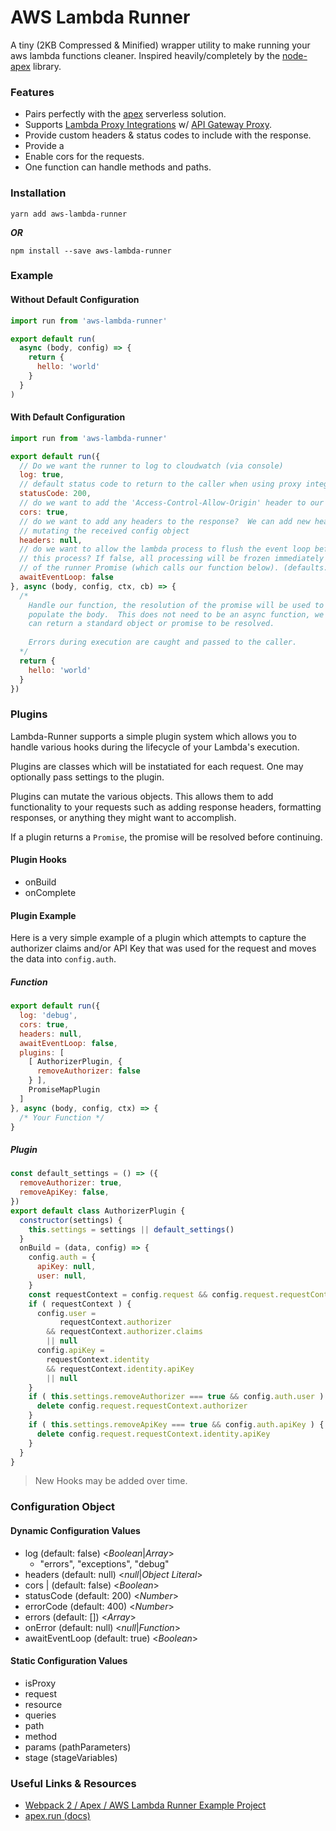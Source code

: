 # AWS Lambda Runner

A tiny (2KB Compressed & Minified) wrapper utility to make running your
aws lambda functions cleaner.  Inspired heavily/completely by the [node-apex](https://github.com/apex/node-apex) 
library.  

### Features

 - Pairs perfectly with the [apex](https://github.com/apex/apex) serverless solution.
 - Supports [Lambda Proxy Integrations](http://docs.aws.amazon.com/apigateway/latest/developerguide/api-gateway-create-api-as-simple-proxy-for-lambda.html) w/ [API Gateway Proxy](http://docs.aws.amazon.com/apigateway/latest/developerguide/api-gateway-set-up-simple-proxy.html#api-gateway-simple-proxy-for-lambda-input-format).
 - Provide custom headers & status codes to include with the response.
 - Provide a 
 - Enable cors for the requests.
 - One function can handle methods and paths.

### Installation

```
yarn add aws-lambda-runner
```

***OR***

```
npm install --save aws-lambda-runner
```

### Example

#### Without Default Configuration

```js
import run from 'aws-lambda-runner'

export default run(
  async (body, config) => {
    return {
      hello: 'world'
    }
  }
)
```

#### With Default Configuration

```js
import run from 'aws-lambda-runner'

export default run({
  // Do we want the runner to log to cloudwatch (via console)
  log: true,
  // default status code to return to the caller when using proxy integration.
  statusCode: 200,
  // do we want to add the 'Access-Control-Allow-Origin' header to our response?
  cors: true,
  // do we want to add any headers to the response?  We can add new headers by
  // mutating the received config object
  headers: null,
  // do we want to allow the lambda process to flush the event loop before it freezes
  // this process? If false, all processing will be frozen immediately upon resolution 
  // of the runner Promise (which calls our function below). (defaults: true)
  awaitEventLoop: false
}, async (body, config, ctx, cb) => {
  /*
    Handle our function, the resolution of the promise will be used to 
    populate the body.  This does not need to be an async function, we 
    can return a standard object or promise to be resolved.  
    
    Errors during execution are caught and passed to the caller.
  */
  return {
    hello: 'world'
  }
})
```

### Plugins

Lambda-Runner supports a simple plugin system which allows you to handle various 
hooks during the lifecycle of your Lambda's execution.

Plugins are classes which will be instatiated for each request.  One may optionally 
pass settings to the plugin.

Plugins can mutate the various objects.  This allows them to add functionality to 
your requests such as adding response headers, formatting responses, or anything 
they might want to accomplish.

If a plugin returns a `Promise`, the promise will be resolved before continuing.

#### Plugin Hooks

 - onBuild
 - onComplete

#### Plugin Example

Here is a very simple example of a plugin which attempts to capture the 
authorizer claims and/or API Key that was used for the request and moves 
the data into `config.auth`.

##### Function

```js
export default run({
  log: 'debug',
  cors: true,
  headers: null,
  awaitEventLoop: false,
  plugins: [
    [ AuthorizerPlugin, {
      removeAuthorizer: false
    } ],
    PromiseMapPlugin
  ]
}, async (body, config, ctx) => {
  /* Your Function */
}
```

##### Plugin

```js
const default_settings = () => ({
  removeAuthorizer: true,
  removeApiKey: false,
})
export default class AuthorizerPlugin {
  constructor(settings) {
    this.settings = settings || default_settings()
  }
  onBuild = (data, config) => {
    config.auth = {
      apiKey: null,
      user: null,
    }
    const requestContext = config.request && config.request.requestContext
    if ( requestContext ) {
      config.user = 
           requestContext.authorizer
        && requestContext.authorizer.claims
        || null
      config.apiKey =
        requestContext.identity
        && requestContext.identity.apiKey
        || null
    }
    if ( this.settings.removeAuthorizer === true && config.auth.user ) {
      delete config.request.requestContext.authorizer
    }
    if ( this.settings.removeApiKey === true && config.auth.apiKey ) {
      delete config.request.requestContext.identity.apiKey
    }
  }
}
```

> New Hooks may be added over time.


### Configuration Object

#### Dynamic Configuration Values 

 - log (default: false) <_Boolean_|_Array_>
   - "errors", "exceptions", "debug"
 - headers (default: null) <_null_|_Object Literal_>
 - cors | (default: false) <_Boolean_>
 - statusCode (default: 200) <_Number_>
 - errorCode (default: 400) <_Number_>
 - errors (default: []) <_Array_>
 - onError (default: null) <_null_|_Function_>
 - awaitEventLoop (default: true) <_Boolean_>

#### Static Configuration Values

 - isProxy
 - request
 - resource
 - queries
 - path
 - method
 - params (pathParameters)
 - stage (stageVariables)

### Useful Links & Resources

 - [Webpack 2 / Apex / AWS Lambda Runner Example Project](https://github.com/Dash-OS/aws-lambda-runner-example)
 - [apex.run (docs)](http://apex.run/)